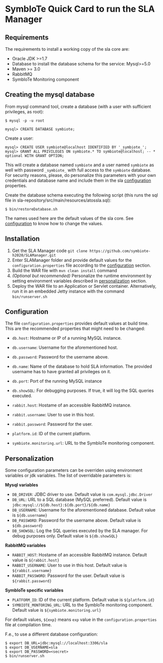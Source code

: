 # SymbIoTe Quick Card to run the SLA Manager #

## <a name="requirements"> Requirements </a> ##

The requirements to install a working copy of the sla core are:

* Oracle JDK >=1.7
* Database to install the database schema for the service: Mysql>=5.0
* Maven >= 3.0
* RabbitMQ
* SymbIoTe Monitoring component

## <a name="database"> Creating the mysql database </a> ##

From mysql command tool, create a database (with a user with sufficient 
privileges, as root):

	$ mysql -p -u root 
	
	mysql> CREATE DATABASE symbiote;

Create a user:

	mysql> CREATE USER symbiote@localhost IDENTIFIED BY '_symbiote_';
	mysql> GRANT ALL PRIVILEGES ON symbiote.* TO symbiote@localhost; -- * optional WITH GRANT OPTION;

This will create a database named `symbiote` and a user named `symbiote` as well with password `_symbiote_` with full access to the `symbiote` database. For security reasons, please, do personalize this parameters with your own credentials and database name and include them in the sla [configuration](#configuration) properties.

Create the database schema executing the following script (this runs the sql file in sla-repository/src/main/resources/atossla.sql):

	$ bin/restoreDatabase.sh

The names used here are the default values of the sla core. See 
[configuration](#configuration) to know how to change the values.

## <a name="installation"> Installation </a> ##

1. Get the SLA Manager code
`git clone https://github.com/symbiote-h2020/SLAManager.git`
1. Enter SLAManager folder and provide default values for the `configuration.properties` file according to the [configuration](#configuration) section.
1. Build the WAR file with `mvn clean install` command
1. _(Optional but recommended)_ Personalize the runtime environment by setting environment variables described in [personalization](#personalization) section.
1. Deploy the WAR file to an Application or Servlet container. Alternatively, run it in an embedded Jetty instance with the command `bin/runserver.sh`

## <a name="configuration"> Configuration </a> ##

The file `configuration.properties` provides default values at build time. This are the recommended properties that might need to be changed:

* `db.host`: Hostname or IP of a running MySQL instance.
* `db.username`: Username for the aforementioned host.
* `db.password`: Password for the username above.
* `db.name`: Name of the database to hold SLA information. The provided username has to have granted all privileges on it.
* `db.port`: Port of the running MySQL instance
* `db.showSQL`: For debugging purposes. If true, it will log the SQL queries executed.

* `rabbit.host`: Hostame of an accessible RabbitMQ instance.
* `rabbit.username`: User to use in this host.
* `rabbit.password`: Password for the user.

* `platform.id`: ID of the current platform.
* `symbiote.monitoring.url`: URL to the SymbIoTe monitoring component.

## <a name="personalization"> Personalization </a> ##

Some configuration parameters can be overriden using environment variables or jdk variables. The list of
overridable parameters is:

**Mysql variables**

* `DB_DRIVER`: JDBC driver to use. Default value is `com.mysql.jdbc.Driver`
* `DB_URL`: URL to a SQL database (MySQL preferred). Default value is `jdbc:mysql://${db.host}:${db.port}/${db.name}`
* `DB_USERNAME`: Username for the aforementioned database. Default value is `${db.username}`
* `DB_PASSWORD`: Password for the username above. Default value is `${db.password}`
* `DB_SHOWSQL`: Log the SQL queries executed by the SLA manager. For debug purposes only. Default value is `${db.showSQL}`

**RabbitMQ variables**

* `RABBIT_HOST`: Hostame of an accessible RabbitMQ instance. Default value is `${rabbit.host}`
* `RABBIT_USERNAME`: User to use in this host. Default value is `${rabbit.username}`
* `RABBIT_PASSWORD`: Password for the user. Default value is `${rabbit.password}`

**SymbIoTe specific variables**

* `PLATFORM_ID`: ID of the current platform. Default value is `${platform.id}`
* `SYMBIOTE_MONTORING_URL`: URL to the SymbIoTe monitoring component. Default value is `${symbiote.monitoring.url}`

For default values, `${exp}` means `exp` value in the `configuration.properties` file at compilation time.

F.e., to use a different database configuration:

	$ export DB_URL=jdbc:mysql://localhost:3306/sla
	$ export DB_USERNAME=sla
	$ export DB_PASSWORD=<secret>
	$ bin/runserver.sh 